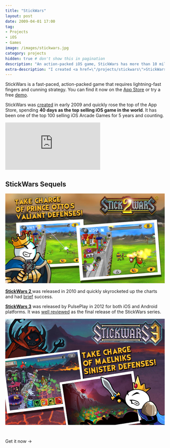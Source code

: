 ```yaml
---
title: "StickWars"
layout: post
date: 2009-04-01 17:00
tag:
- Projects
- iOS
- Games
image: /images/stickwars.jpg
category: projects
hidden: true # don't show this in pagination
description: "An action-packed iOS game, StickWars has more than 10 million players worldwide"
extra-description: "I created <a href=\"/projects/stickwars\">StickWars</a> while completing college and commissioning in the Navy."
---
```


StickWars is a fast-paced, action-packed game that requires lightning-fast fingers and cunning strategy. You can find it now on the [App Store](https://geo.itunes.apple.com/us/app/stickwars/id309527804?mt=8) or try a free [demo](https://geo.itunes.apple.com/us/app/stickwars-lite/id309528712?mt=8).

StickWars was [created](/blog/creating-stickwars) in early 2009 and quickly rose the top of the App Store, spending **40 days as the top selling iOS game in the world**. It has been one of the top 100 selling iOS Arcade Games for 5 years and counting.

<div class="iframe-wrapper">
	<iframe src="https://www.youtube.com/embed/ihbTGrFlugU" frameborder="0" allowFullScreen></iframe>
</div>

<h2>StickWars Sequels</h2>

<div class="side-by-side">
	<div class="toleft">
		<img class="image" src="/images/stickwars-2.jpeg" alt="StickWars 2">
	</div>
	<div class="toright">
		<p><a href="https://itunes.apple.com/us/app/stickwars-2/id634536667?mt=8&ign-mpt=uo%3D4"><strong>StickWars 2 </strong></a> was released in 2010 and quickly skyrocketed up the charts and had <a href="https://www.commonsensemedia.org/app-reviews/stickwars-2">brief</a> success.</p>
	</div>
</div>

<div class="side-by-side">
	<div class="toleft">
		<p><a href="https://itunes.apple.com/us/app/stickwars-3/id509096388?mt=8"><strong>StickWars 3</strong></a> was released by PulsePlay in 2012 for both iOS and Android platforms. It was <a href="http://www.148apps.com/reviews/stickwars-3-review/">well reviewed</a> as the final release of the StickWars series.</p>
	</div>
	<div class="toright">
		<img class="image" src="/images/stickwars-3.jpeg" alt="StickWars 3">
	</div>
</div>

<p>Get it now &rarr; <a href="https://geo.itunes.apple.com/us/app/stickwars/id309527804?mt=8" style="display:inline-block;overflow:hidden;background:url(https://linkmaker.itunes.apple.com/images/badges/en-us/badge_appstore-lrg.svg) no-repeat;width:165px;height:40px;"></a></p>
